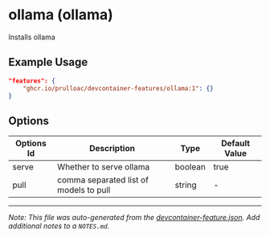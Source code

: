 
# ollama (ollama)

Installs ollama

## Example Usage

```json
"features": {
    "ghcr.io/prulloac/devcontainer-features/ollama:1": {}
}
```

## Options

| Options Id | Description | Type | Default Value |
|-----|-----|-----|-----|
| serve | Whether to serve ollama | boolean | true |
| pull | comma separated list of models to pull | string | - |



---

_Note: This file was auto-generated from the [devcontainer-feature.json](https://github.com/prulloac/devcontainer-features/blob/main/src/ollama/devcontainer-feature.json).  Add additional notes to a `NOTES.md`._
